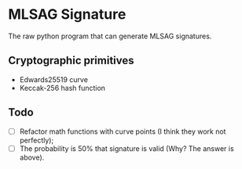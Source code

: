 # MLSAG Signature
The raw python program that can generate MLSAG signatures.

## Cryptographic primitives
- Edwards25519 curve
- Keccak-256 hash function

## Todo
- [ ] Refactor math functions with curve points (I think they work not perfectly);
- [ ] The probability is 50% that signature is valid (Why? The answer is above).